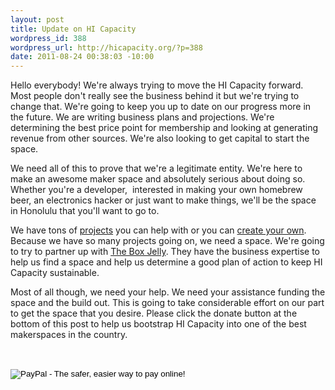 ```yaml
--- 
layout: post
title: Update on HI Capacity
wordpress_id: 388
wordpress_url: http://hicapacity.org/?p=388
date: 2011-08-24 00:38:03 -10:00
---
```

Hello everybody! We're always trying to move the HI Capacity forward. Most people don't really see the business behind it but we're trying to change that. We're going to keep you up to date on our progress more in the future. We are writing business plans and projections. We're determining the best price point for membership and looking at generating revenue from other sources. We're also looking to get capital to start the space.

We need all of this to prove that we're a legitimate entity. We're here to make an awesome maker space and absolutely serious about doing so. Whether you're a developer,  interested in making your own homebrew beer, an electronics hacker or just want to make things, we'll be the space in Honolulu that you'll want to go to.

We have tons of <a title="Dealios Chrome Extension" href="http://hicapacity.org/2011/08/22/dealios-the-groupon-like-chrome-extension/" target="_blank">projects</a> you can help with or you can <a title="Google Moderator" href="http://www.google.com/moderator/#16/e=724ef" target="_blank">create your own</a>. Because we have so many projects going on, we need a space. We're going to try to partner up with <a title="The Box Jelly" href="http://theboxjelly.com/" target="_blank">The Box Jelly</a>. They have the business expertise to help us find a space and help us determine a good plan of action to keep HI Capacity sustainable.

Most of all though, we need your help. We need your assistance funding the space and the build out. This is going to take considerable effort on our part to get the space that you desire. Please click the donate button at the bottom of this post to help us bootstrap HI Capacity into one of the best makerspaces in the country.

&nbsp;

<form action="https://www.paypal.com/cgi-bin/webscr" method="post"><input type="hidden" name="cmd" value="_s-xclick" /> <input type="hidden" name="hosted_button_id" value="KRGMKUYZRXEW6" /> <input type="image" name="submit" src="https://www.paypalobjects.com/en_US/i/btn/btn_donateCC_LG.gif" alt="PayPal - The safer, easier way to pay online!" /> <img src="https://www.paypalobjects.com/en_US/i/scr/pixel.gif" alt="" width="1" height="1" border="0" /></form>&nbsp;

&nbsp;
